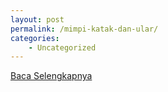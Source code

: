 ```yaml
---
layout: post
permalink: /mimpi-katak-dan-ular/
categories:
    - Uncategorized
---
```


[Baca Selengkapnya](/03)